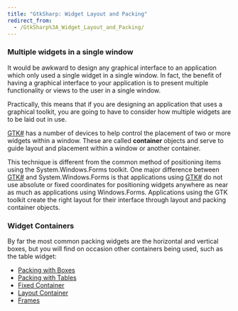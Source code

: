 ```yaml
---
title: "GtkSharp: Widget Layout and Packing"
redirect_from:
  - /GtkSharp%3A_Widget_Layout_and_Packing/
---
```


### Multiple widgets in a single window

It would be awkward to design any graphical interface to an application which only used a single widget in a single window. In fact, the benefit of having a graphical interface to your application is to present multiple functionality or views to the user in a single window.

Practically, this means that if you are designing an application that uses a graphical toolkit, you are going to have to consider how multiple widgets are to be laid out in use.

[GTK#](/docs/gui/gtksharp/) has a number of devices to help control the placement of two or more widgets within a window. These are called **container** objects and serve to guide layout and placement within a window or another container.

This technique is different from the common method of positioning items using the System.Windows.Forms toolkit. One major difference between [GTK#](/docs/gui/gtksharp/) and System.Windows.Forms is that applications using [GTK#](/docs/gui/gtksharp/) do not use absolute or fixed coordinates for positioning widgets anywhere as near as much as applications using Windows.Forms. Applications using the GTK toolkit create the right layout for their interface through layout and packing container objects.

### Widget Containers

By far the most common packing widgets are the horizontal and vertical boxes, but you will find on occasion other containers being used, such as the table widget:

-   [Packing with Boxes](/docs/gui/gtksharp/widgets/packing-with-boxes/)
-   [Packing with Tables](/docs/gui/gtksharp/widgets/packing-with-tables/)
-   [Fixed Container](/docs/gui/gtksharp/widgets/fixed-container/)
-   [Layout Container](/docs/gui/gtksharp/widgets/layout-container/)
-   [Frames](/docs/gui/gtksharp/widgets/frames/)
